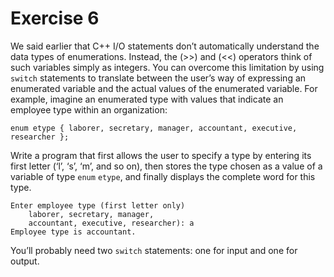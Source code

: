 # Exercise 6

We said earlier that C++ I/O statements don’t automatically understand the data types of enumerations. Instead, the (>>) and (<<) operators think of such variables simply as integers. You can overcome this limitation by using `switch` statements to translate between the user’s way of expressing an enumerated variable and the actual values of the enumerated variable. For example, imagine an enumerated type with values that indicate an employee type within an organization:

    enum etype { laborer, secretary, manager, accountant, executive, researcher };

Write a program that first allows the user to specify a type by entering its first letter (‘l’, ‘s’, ‘m’, and so on), then stores the type chosen as a value of a variable of type `enum` `etype`, and finally displays the complete word for this type.

    Enter employee type (first letter only)
        laborer, secretary, manager,
        accountant, executive, researcher): a
    Employee type is accountant.

You’ll probably need two `switch` statements: one for input and one for output.
